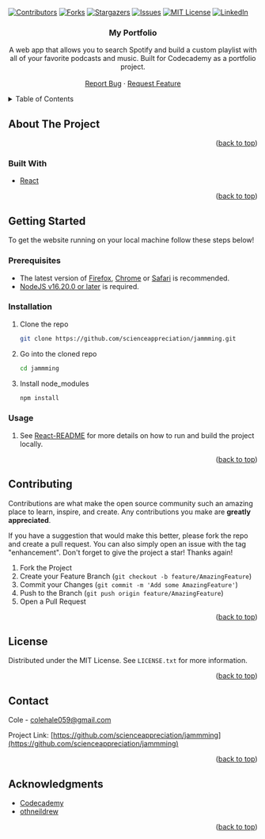 <!-- Improved compatibility of back to top link: See: https://github.com/othneildrew/Best-README-Template/pull/73 -->
<a name="readme-top"></a>
<!--
*** Thanks for checking out the Best-README-Template. If you have a suggestion
*** that would make this better, please fork the repo and create a pull request
*** or simply open an issue with the tag "enhancement".
*** Don't forget to give the project a star!
*** Thanks again! Now go create something AMAZING! :D
-->



<!-- PROJECT SHIELDS -->
<!--
*** I'm using markdown "reference style" links for readability.
*** Reference links are enclosed in brackets [ ] instead of parentheses ( ).
*** See the bottom of this document for the declaration of the reference variables
*** for contributors-url, forks-url, etc. This is an optional, concise syntax you may use.
*** https://www.markdownguide.org/basic-syntax/#reference-style-links
-->
[![Contributors][contributors-shield]][contributors-url]
[![Forks][forks-shield]][forks-url]
[![Stargazers][stars-shield]][stars-url]
[![Issues][issues-shield]][issues-url]
[![MIT License][license-shield]][license-url]
[![LinkedIn][linkedin-shield]][linkedin-url]

<h3 align="center">My Portfolio</h3>

  <p align="center">
    A web app that allows you to search Spotify and build a custom playlist with all of your favorite podcasts and music. Built for Codecademy as a portfolio project.
    <br />
    <br />
    <a href="https://github.com/scienceappreciation/jammming/issues">Report Bug</a>
    ·
    <a href="https://github.com/scienceappreciation/jammming/issues">Request Feature</a>
  </p>
</div>



<!-- TABLE OF CONTENTS -->
<details>
  <summary>Table of Contents</summary>
  <ol>
    <li>
      <a href="#about-the-project">About The Project</a>
      <ul>
        <li><a href="#built-with">Built With</a></li>
      </ul>
    </li>
    <li>
      <a href="#getting-started">Getting Started</a>
      <ul>
        <li><a href="#prerequisites">Prerequisites</a></li>
        <li><a href="#installation">Installation</a></li>
      </ul>
    </li>
    <li><a href="#usage">Usage</a></li>
    <li><a href="#contributing">Contributing</a></li>
    <li><a href="#license">License</a></li>
    <li><a href="#contact">Contact</a></li>
    <li><a href="#acknowledgments">Acknowledgments</a></li>
  </ol>
</details>



<!-- ABOUT THE PROJECT -->
## About The Project

<p align="right">(<a href="#readme-top">back to top</a>)</p>



### Built With

* [React][React-url]

<p align="right">(<a href="#readme-top">back to top</a>)</p>



<!-- GETTING STARTED -->
## Getting Started

To get the website running on your local machine follow these steps below!

### Prerequisites

- The latest version of [Firefox][Firefox-url], [Chrome][Chrome-url] or [Safari][Safari-url] is recommended.
- [NodeJS v16.20.0 or later][Node-url] is required.

### Installation

1. Clone the repo
   ```sh
   git clone https://github.com/scienceappreciation/jammming.git
   ```
2. Go into the cloned repo
    ```sh 
    cd jammming
    ```
3. Install node_modules
    ```sh
    npm install
    ```
### Usage 

1. See [React-README](REACT-README.md) for more details on how to run and build the project locally.

<p align="right">(<a href="#readme-top">back to top</a>)</p>



<!-- CONTRIBUTING -->
## Contributing

Contributions are what make the open source community such an amazing place to learn, inspire, and create. Any contributions you make are **greatly appreciated**.

If you have a suggestion that would make this better, please fork the repo and create a pull request. You can also simply open an issue with the tag "enhancement".
Don't forget to give the project a star! Thanks again!

1. Fork the Project
2. Create your Feature Branch (`git checkout -b feature/AmazingFeature`)
3. Commit your Changes (`git commit -m 'Add some AmazingFeature'`)
4. Push to the Branch (`git push origin feature/AmazingFeature`)
5. Open a Pull Request

<p align="right">(<a href="#readme-top">back to top</a>)</p>



<!-- LICENSE -->
## License

Distributed under the MIT License. See `LICENSE.txt` for more information.

<p align="right">(<a href="#readme-top">back to top</a>)</p>



<!-- CONTACT -->
## Contact

Cole - colehale059@gmail.com

Project Link: [https://github.com/scienceappreciation/jammming](https://github.com/scienceappreciation/jammming)

<p align="right">(<a href="#readme-top">back to top</a>)</p>



<!-- ACKNOWLEDGMENTS -->
## Acknowledgments

* [Codecademy](https://www.codecademy.com)
* [othneildrew](https://github.com/othneildrew/Best-README-Template/)

<p align="right">(<a href="#readme-top">back to top</a>)</p>



<!-- MARKDOWN LINKS & IMAGES -->
<!-- https://www.markdownguide.org/basic-syntax/#reference-style-links -->
[contributors-shield]: https://img.shields.io/github/contributors/scienceappreciation/jammming.svg?style=for-the-badge
[contributors-url]: https://github.com/scienceappreciation/jammming/graphs/contributors
[forks-shield]: https://img.shields.io/github/forks/scienceappreciation/jammming.svg?style=for-the-badge
[forks-url]: https://github.com/scienceappreciation/jammming/network/members
[stars-shield]: https://img.shields.io/github/stars/scienceappreciation/jammming.svg?style=for-the-badge
[stars-url]: https://github.com/scienceappreciation/jammming/stargazers
[issues-shield]: https://img.shields.io/github/issues/scienceappreciation/jammming.svg?style=for-the-badge
[issues-url]: https://github.com/scienceappreciation/jammming/issues
[license-shield]: https://img.shields.io/github/license/scienceappreciation/jammming.svg?style=for-the-badge
[license-url]: https://github.com/scienceappreciation/jammming/blob/master/LICENSE.txt
[linkedin-shield]: https://img.shields.io/badge/-LinkedIn-black.svg?style=for-the-badge&logo=linkedin&colorB=555
[linkedin-url]: https://linkedin.com/in/cole-hale
[Firefox-url]: https://www.mozilla.org/en-US/firefox/new/
[Chrome-url]: https://www.google.com/chrome/
[Safari-url]: https://www.apple.com/safari/
[Node-url]: https://nodejs.org/en
[React-url]: https://react.dev/